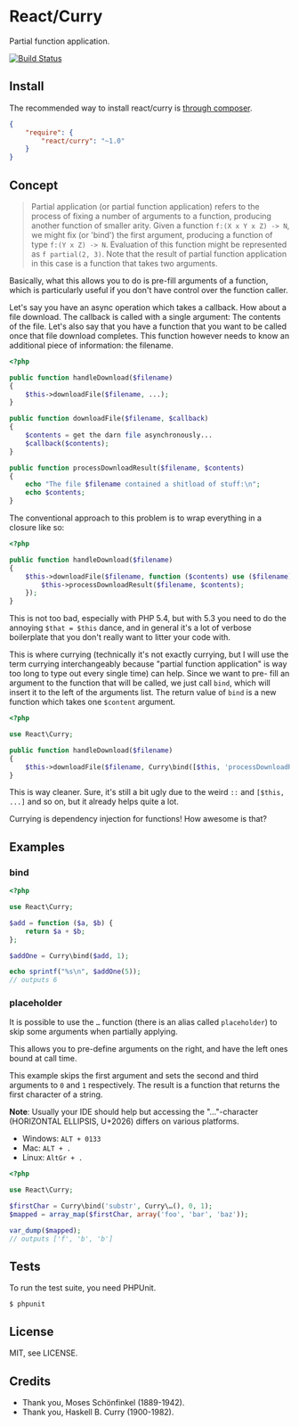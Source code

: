 # React/Curry

Partial function application.

[![Build Status](https://secure.travis-ci.org/reactphp/curry.png?branch=master)](http://travis-ci.org/reactphp/curry)

## Install

The recommended way to install react/curry is [through composer](http://getcomposer.org).

```JSON
{
    "require": {
        "react/curry": "~1.0"
    }
}
```

## Concept

> Partial application (or partial function application) refers to the process
> of fixing a number of arguments to a function, producing another function of
> smaller arity. Given a function `f:(X x Y x Z) -> N`, we might fix (or
> 'bind') the first argument, producing a function of type `f:(Y x Z) -> N`.
> Evaluation of this function might be represented as `f partial(2, 3)`.
> Note that the result of partial function application in this case is a
> function that takes two arguments.

Basically, what this allows you to do is pre-fill arguments of a function,
which is particularly useful if you don't have control over the function
caller.

Let's say you have an async operation which takes a callback. How about a file
download. The callback is called with a single argument: The contents of the
file. Let's also say that you have a function that you want to be called once
that file download completes. This function however needs to know an
additional piece of information: the filename.

```php
<?php

public function handleDownload($filename)
{
    $this->downloadFile($filename, ...);
}

public function downloadFile($filename, $callback)
{
    $contents = get the darn file asynchronously...
    $callback($contents);
}

public function processDownloadResult($filename, $contents)
{
    echo "The file $filename contained a shitload of stuff:\n";
    echo $contents;
}
```

The conventional approach to this problem is to wrap everything in a closure
like so:

```php
<?php

public function handleDownload($filename)
{
    $this->downloadFile($filename, function ($contents) use ($filename) {
        $this->processDownloadResult($filename, $contents);
    });
}
```

This is not too bad, especially with PHP 5.4, but with 5.3 you need to do the
annoying `$that = $this` dance, and in general it's a lot of verbose
boilerplate that you don't really want to litter your code with.

This is where currying (technically it's not exactly currying, but I will use
the term currying interchangeably because "partial function application" is
way too long to type out every single time) can help. Since we want to pre-
fill an argument to the function that will be called, we just call `bind`,
which will insert it to the left of the arguments list. The return value of
`bind` is a new function which takes one `$content` argument.

```php
<?php

use React\Curry;

public function handleDownload($filename)
{
    $this->downloadFile($filename, Curry\bind([$this, 'processDownloadResult'], $filename));
}
```

This is way cleaner. Sure, it's still a bit ugly due to the weird `::` and
`[$this, ...]` and so on, but it already helps quite a lot.

Currying is dependency injection for functions! How awesome is that?

## Examples

### bind

```php
<?php

use React\Curry;

$add = function ($a, $b) {
    return $a + $b;
};

$addOne = Curry\bind($add, 1);

echo sprintf("%s\n", $addOne(5));
// outputs 6
```

### placeholder

It is possible to use the `…` function (there is an alias called
`placeholder`) to skip some arguments when partially applying.

This allows you to pre-define arguments on the right, and have the left ones
bound at call time.

This example skips the first argument and sets the second and third arguments
to `0` and `1` respectively. The result is a function that returns the first
character of a string.

**Note**: Usually your IDE should help but accessing the "…"-character (HORIZONTAL ELLIPSIS, U+2026) differs on various platforms.

 - Windows: `ALT + 0133`
 - Mac: `ALT + .`
 - Linux: `AltGr + .`

```php
<?php

use React\Curry;

$firstChar = Curry\bind('substr', Curry\…(), 0, 1);
$mapped = array_map($firstChar, array('foo', 'bar', 'baz'));

var_dump($mapped);
// outputs ['f', 'b', 'b']
```

## Tests

To run the test suite, you need PHPUnit.

    $ phpunit

## License

MIT, see LICENSE.

## Credits

* Thank you, Moses Schönfinkel (1889-1942).
* Thank you, Haskell B. Curry (1900-1982).
